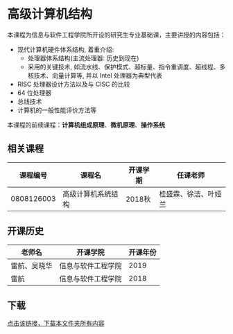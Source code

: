 # 高级计算机结构

本课程为信息与软件工程学院所开设的研究生专业基础课，主要讲授的内容包括：
 - 现代计算机硬件体系结构, 着重介绍:
     - 处理器体系结构(主流处理器: 历史到现在)
     - 采用的关键技术,  如流水线、保护模式、超标量、指令重调度、超线程、多核技术、向量计算等, 并以 Intel 处理器为典型代表
 - RISC 处理器设计方法以及与 CISC 的比较
 - 64 位处理器
 - 总线技术
 - 计算机的一般性能评价方法等
 
 本课程的前续课程：**计算机组成原理**、**微机原理**、**操作系统**

## 相关课程

课程编号|课程名|开课学期|任课老师
---|---|---|---
0808126003|高级计算机系统结构|2018秋|桂盛霖、徐洁、叶娅兰

## 开课历史

老师名|开课学院|开课年份|
---|---|---
雷航、吴晓华|信息与软件工程学院|2019
雷航|信息与软件工程学院|2018


## 下载

[点击该链接，下载本文件夹所有内容](https://xovee.github.io/gitzip/?https://github.com/Xovee/uestc-course/tree/master/课程目录/高级计算机结构)
